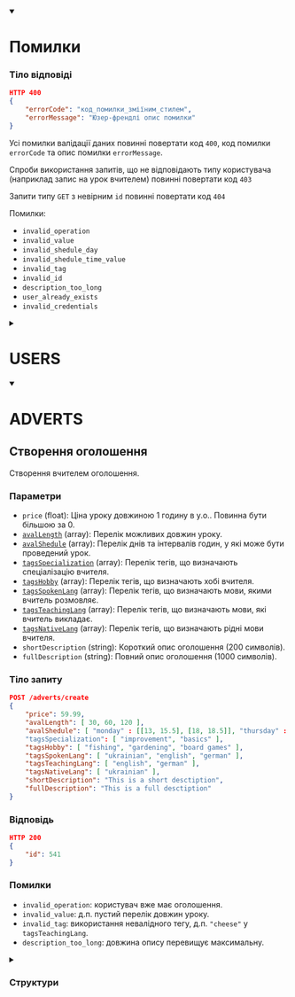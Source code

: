 <details open>
  <summary>
          
  # Помилки
          
  </summary>

### Тіло відповіді

```json
HTTP 400
{
    "errorCode": "код_помилки_зміїним_стилем",
    "errorMessage": "Юзер-френдлі опис помилки"
}
```

Усі помилки валідації даних повинні повертати код `400`, код помилки `errorCode` та опис помилки `errorMessage`.

Спроби використання запитів, що не відповідають типу користувача (наприклад запис на урок вчителем) повинні повертати код `403`

Запити типу `GET` з невірним `id` повинні повертати код `404`

Помилки:

* `invalid_operation`
* `invalid_value`
* `invalid_shedule_day`
* `invalid_shedule_time_value`
* `invalid_tag`
* `invalid_id`
* `description_too_long`
* `user_already_exists`
* `invalid_credentials`

</details open>

<details>
<summary>

# USERS

</summary>

## Реєстрація

Створення нового користувача.

### Параметри

* `name` (string) : Ім'я користувача. Складається з ненульової кількості символів, що можуть бути розділені пробілами.

* `email` (string) : Електронна пошта користувача. На одну пошту може бути зареєстрований тільки один користувач.

* `password` (string) : Пароль користувача. Складається з 8-24 довільних символів.

### Тіло запиту

```json
POST /users/signup
{
"name": "John Smith",
"email": "john.smith@gmail.com",
"password": "123qwerty"
}
```

### Відповідь

```json
HTTP 200
{

}
```

### Помилки

* `user_already_exists`: пошта вже прив'язана до іншого користувача.

* `invalid_value:` д.п. відсутній символ '@' у пошті.

## Вхід

Вхід користувача до системи.

### Параметри

* `email` (string) : Електронна пошта користувача.
* `password` (string) : Пароль користувача.

### Тіло запиту

```json
POST /users/signin
{
    "email": "john.smith@gmail.com",
    "password": "123qwerty"
}
```

#### Відповідь

```json
HTTP 200
{

}
```

### Помилки

* `invalid_credentials`: невірний пароль або відсутній користувач з `email` поштою.
* `invalid_value`: д.п. відсутній символ '@' у пошті.

## Вихід

Вихід користувача з системи.

### Тіло запиту

```json
POST /users/logout
```

### Відповідь

```json
HTTP 200
{

}
```

### Помилки

Відсутні

</details>

<details open>
<summary>

  # ADVERTS
 
</summary>

## Створення оголошення

Створення вчителем оголошення.

### Параметри

* `price` (float): Ціна уроку довжиною 1 годину в у.о.. Повинна бути більшою за 0.
* [```avalLength```](#avalLength) (array): Перелік можливих довжин уроку.
* [`avalShedule`](#avalshedule) (array): Перелік днів та інтервалів годин, у які може бути проведений урок.
* [`tagsSpecialization`](#tagsspecialization) (array): Перелік тегів, що визначають спеціалізацію вчителя.
* [`tagsHobby`](#tagsHobby) (array): Перелік тегів, що визначають хобі вчителя.
* [`tagsSpokenLang`](#tagsspokenLang) (array): Перелік тегів, що визначають мови, якими вчитель розмовляє.
* [`tagsTeachingLang`](#tagsteachingLang) (array): Перелік тегів, що визначають мови, які вчитель викладає.
* [`tagsNativeLang`](#tagsnativeLang) (array): Перелік тегів, що визначають рідні мови вчителя.
* `shortDescription` (string): Короткий опис оголошення (200 символів).
* `fullDescription` (string): Повний опис оголошення (1000 символів).

### Тіло запиту

```json
POST /adverts/create
{
    "price": 59.99,
    "avalLength": [ 30, 60, 120 ],
    "avalShedule": [ "monday" : [[13, 15.5], [18, 18.5]], "thursday" : [[8, 12]] ]
    "tagsSpecialization": [ "improvement", "basics" ],
    "tagsHobby": [ "fishing", "gardening", "board games" ],
    "tagsSpokenLang": [ "ukrainian", "english", "german" ],
    "tagsTeachingLang": [ "english", "german" ],
    "tagsNativeLang": [ "ukrainian" ],
    "shortDescription": "This is a short desctiption",
    "fullDescription": "This is a full desctiption"
}
```

### Відповідь

```json
HTTP 200
{
    "id": 541
}
```

### Помилки

* `invalid_operation`: користувач вже має оголошення.
* `invalid_value`: д.п. пустий перелік довжин уроку.
* `invalid_tag`: використання невалідного тегу, д.п. `"cheese"` у `tagsTeachingLang`.
* `description_too_long`: довжина опису перевищує максимальну.

<details>
<summary>

### Структури

</summary>

#### avalLength
Перелік можливих довжин уроку. Складається з масиву цілих чисел `int`, що вказують на довжину урока в хвилинах.
`int` повинен бути рівним одному з наступних чисел: `30, 60, 90, 120`.\
Масив не може бути пустим.

```
"avalLength": [ int,.. ]
```

#### avalShedule
Перелік днів та інтервалів годин, у які може бути проведений урок. Складається з іменованого масиву типу `day: [intervals]`,
де `day` є назвою дня англійською у нижньому регістрі, `[intervals]` є двовимірним масивом розміром `[n, 2]`, і позначає інтервали,
у які може бути проведений урок. Значення інтервалу повинні належати `[0, 24]` та можуть мати дробову частину `.5` для позначення 30 хвилин.\
Масив не може бути пустим.

```
"avalShedule": [ string: [ [float, float],.. ],.. ]
```

#### tagsSpecialization
Перелік тегів, що визначають спеціалізацію вчителя. Складається з масиву рядків що можуть набувати наступних значень.

<details>
<summary></summary>

```
"for business", "basics", "for_children", "improvement" //на міті домовимось які ще
```

</details>

Масив не може бути пустим.

```
"tagsSpecialization": [ string,.. ]
```

#### tagsHobby
Перелік тегів, що визначають хобі вчителя. Складається з масиву рядків що можуть набувати наступних значень.

<details>
<summary></summary>

```
"reading", "martial_arts", "woodworking", "gardening", "video_games", "fishing yoga", "traveling", "golf", "watching_sports", "board games", "writing", "running", "tennis", "volunteer work", "dancing", "painting", "cooking", "cycling", "movie watching", "podcasts", "television", "music"
```

</details>

Масив не може бути пустим.

```
"tagsHobby": [ string,.. ]
```

#### tagsSpokenLang
Перелік тегів, що визначають мови, якими вчитель розмовляє. Складається з масиву рядків що можуть набувати наступних значень.

<details>
<summary></summary>

```
"albanian", "arabic", "armenian", "azerbaijani", "belarusian", "bulgarian", "chinese", "croatian", "czech", "danish", "dutch", "english", "estonian", "finnish", "french", "georgian", "german", "greek", "hungarian", "indian", "indonesian", "japanese", "korean", "latvian", "lithuanian", "macedonian", "malaysian", "mandarin", "moldovan", "mongolian", "norwegian", "pakistani", "polish", "portuguese", "romanian", "russian", "serbian", "slovak", "slovenian", "somali", "spanish", "swedish", "taiwanese", "turkish", "ukrainian", "uzbek", "vietnamese", "welsh"
```

</details>

Масив не може бути пустим.

```
"tagsSpokenLang": [ string,.. ]
```

#### tagsTeachingLang
Перелік тегів, що визначають мови, якими вчитель розмовляє. Складається з масиву рядків що можуть набувати [наступних значень](#tagsspokenLang).\
Масив не може бути пустим.

```
"tagsTeachingLang": [ string,.. ]
```

#### tagsNativeLang
Перелік тегів, що визначають мови, якими вчитель розмовляє. Складається з масиву рядків що можуть набувати [наступних значень](#tagsspokenLang).\
Масив не може бути пустим.

```
"tagsNativeLang": [ string,.. ]
```


</details>
  
</details>

